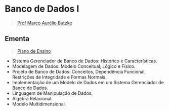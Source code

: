 # Banco de Dados I
> [Prof Marco Aurélio Butzke](http://lattes.cnpq.br/6512700333044536)

## Ementa
> [Plano de Ensino](./docs/plano_de_ensino.pdf)

- Sistema Gerenciador de Banco de Dados: Histórico e Características. 
- Modelagem de Dados: Modelo Conceitual, Lógico e Físico. 
- Projeto de Banco de Dados: Conceitos, Dependência Funcional, Restrições de Integridade e Formas Normais. 
- Implementação de um Modelo de Dados em um Sistema Gerenciador de Banco de Dados. 
- Linguagem de Manipulação de Dados. 
- Álgebra Relacional. 
- Modelo Multidimensional.